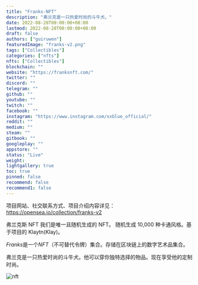 ```yaml
---
title: "Franks-NFT"
description: "弗兰克是一只热爱时尚的斗牛犬。"
date: 2022-08-28T00:00:00+08:00
lastmod: 2022-08-28T00:00:00+08:00
draft: false
authors: ["guiruwen"]
featuredImage: "franks-v2.png"
tags: ["Collectibles"]
categories: ["nfts"]
nfts: ["Collectibles"]
blockchain: ""
website: "https://franksnft.com/"
twitter: ""
discord: ""
telegram: ""
github: ""
youtube: ""
twitch: ""
facebook: ""
instagram: "https://www.instagram.com/xxblue_official/"
reddit: ""
medium: ""
steam: ""
gitbook: ""
googleplay: ""
appstore: ""
status: "Live"
weight: 
lightgallery: true
toc: true
pinned: false
recommend: false
recommend1: false
---
```

项目网站、社交联系方式、项目介绍内容详见：https://opensea.io/collection/franks-v2

弗兰克斯 NFT 我们是唯一且随机生成的 NFT。
随机生成 10,000 种卡通风格。基于项目的 Klaytn(Klay)。

*Franks*是一个*NFT*（不可替代令牌）集合。存储在区块链上的数字艺术品集合。

弗兰克是一只热爱时尚的斗牛犬。他可以穿你独特选择的物品。现在享受他的定制时尚。

![nft](01.png)

